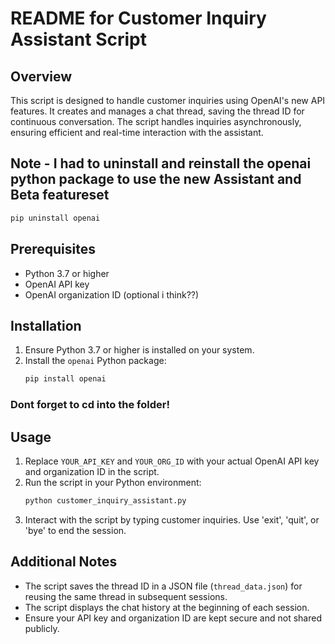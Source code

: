
# README for Customer Inquiry Assistant Script

## Overview
This script is designed to handle customer inquiries using OpenAI's new API features. It creates and manages a chat thread, saving the thread ID for continuous conversation. The script handles inquiries asynchronously, ensuring efficient and real-time interaction with the assistant.

## Note - I had to uninstall and reinstall the openai python package to use the new Assistant and Beta featureset
```bash
pip uninstall openai
```

## Prerequisites
- Python 3.7 or higher
- OpenAI API key
- OpenAI organization ID (optional i think??)

## Installation
1. Ensure Python 3.7 or higher is installed on your system.
2. Install the `openai` Python package: 
   ```bash
   pip install openai
   ```

### Dont forget to cd into the folder!
## Usage
1. Replace `YOUR_API_KEY` and `YOUR_ORG_ID` with your actual OpenAI API key and organization ID in the script.
2. Run the script in your Python environment:
   ```bash
   python customer_inquiry_assistant.py
   ```
3. Interact with the script by typing customer inquiries. Use 'exit', 'quit', or 'bye' to end the session.

## Additional Notes
- The script saves the thread ID in a JSON file (`thread_data.json`) for reusing the same thread in subsequent sessions.
- The script displays the chat history at the beginning of each session.
- Ensure your API key and organization ID are kept secure and not shared publicly.
